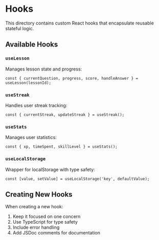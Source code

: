 # Hooks

This directory contains custom React hooks that encapsulate reusable stateful logic.

## Available Hooks

### `useLesson`
Manages lesson state and progress:
```tsx
const { currentQuestion, progress, score, handleAnswer } = useLesson(lessonId);
```

### `useStreak`
Handles user streak tracking:
```tsx
const { currentStreak, updateStreak } = useStreak();
```

### `useStats`
Manages user statistics:
```tsx
const { xp, timeSpent, skillLevel } = useStats();
```

### `useLocalStorage`
Wrapper for localStorage with type safety:
```tsx
const [value, setValue] = useLocalStorage('key', defaultValue);
```

## Creating New Hooks

When creating a new hook:
1. Keep it focused on one concern
2. Use TypeScript for type safety
3. Include error handling
4. Add JSDoc comments for documentation 